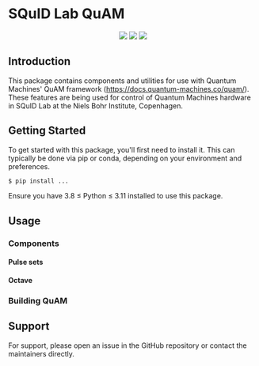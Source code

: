 # SQuID Lab QuAM



<p align="center">
  <img src="https://img.shields.io/static/v1?style=for-the-badge&label=code-status&message=Mid&color=yellow"/>
  <img src="https://img.shields.io/static/v1?style=for-the-badge&label=initial-commit&message=Jacob Hastrup&color=inactive"/>
  <img src="https://img.shields.io/static/v1?style=for-the-badge&label=maintainer&message=Jacob Hastrup&color=inactive"/>
</p>


## Introduction

This package contains components and utilities for use with Quantum Machines' QuAM framework (https://docs.quantum-machines.co/quam/). These features are being used for control of Quantum Machines hardware in SQuID Lab at the Niels Bohr Institute, Copenhagen.

## Getting Started

To get started with this package, you'll first need to install it. This can typically be done via pip or conda, depending on your environment and preferences.

```bash
$ pip install ...
```

Ensure you have 3.8 ≤ Python ≤ 3.11 installed to use this package.

## Usage

### Components

#### Pulse sets

#### Octave

### Building QuAM

## Support

For support, please open an issue in the GitHub repository or contact the maintainers directly.
